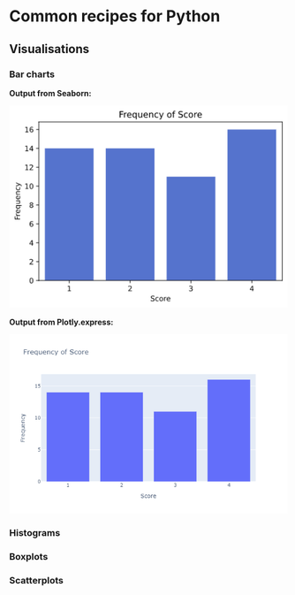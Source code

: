 # Common recipes for Python

## Visualisations

### Bar charts

<script src="https://gist.github.com/ljk233/978b8427d90559c6e02cec09294e8218.js"></script>

**Output from Seaborn:**

![PNG](assets/bar_plot_sns1.png)

**Output from Plotly.express:**

![PNG](assets/bar_plot_px1.png)

### Histograms

### Boxplots

### Scatterplots
